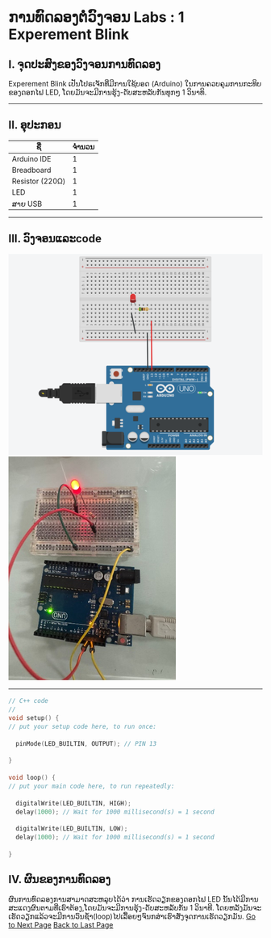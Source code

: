 
# ການທົດລອງຕໍ່ວົງຈອນ Labs  : 1 Experement Blink

## I. ຈຸດປະສົງຂອງວົງຈອນການທົດລອງ
Experement Blink ເປັນໂປຣເຈັກທີ່ມີການໃຊ້ບອດ (Arduino) ໃນການຄວບຄຸມການກະທິບຂອງດອກໄຟ LED, ໂດຍມັນຈະມີການຮຸ້ງ-ດັບສະຫລັບກັນທຸກໆ 1 ວິນາທິ.
___

## II. ອຸປະກອນ

| ຊື່            | ຈຳນວນ |
|---------------|--------|
| Arduino IDE  | 1      |
| Breadboard   | 1      |
| Resistor (220Ω) | 1      |
| LED          | 1      |
| ສາຍ USB      | 1      |
___

## III.	ວົງຈອນແລະcode
![](../image/30.png) 
![](../image/31.png) 
____
~~~cpp
// C++ code
//
void setup() {
// put your setup code here, to run once:

  pinMode(LED_BUILTIN, OUTPUT); // PIN 13
  
}

void loop() {
// put your main code here, to run repeatedly:
	
  digitalWrite(LED_BUILTIN, HIGH);
  delay(1000); // Wait for 1000 millisecond(s) = 1 second
  
  digitalWrite(LED_BUILTIN, LOW);
  delay(1000); // Wait for 1000 millisecond(s) = 1 second
  
}
~~~

## IV.	ຜົນຂອງການທົດລອງ
ຜົນການທົດລອງການສາມາດສະຫລຸບໄດ້ວ່າ ການເຮັດວຽກຂອງດອກໄຟ LED ນັ້ນໄດ້ມີການສະແດງຜົນຕາມທີ່ເຮົາຕ້ອງ,ໂດຍມັນຈະມີການຮຸ້ງ-ດັບສະຫລັບກັນ 1 ວິນາທີ. ໂດຍຫລັງມັນຈະເຮັດວຽກແລ້ວຈະມີການວົນຊ້ຳ(loop)ໄປເລື້ອຍໆຈົນກສ່າເຮົາສັ່ງຈຸດການເຮັດວຽກມັນ.
[Go to Next Page](lab2.md)
[Back to Last Page](lab0.md)